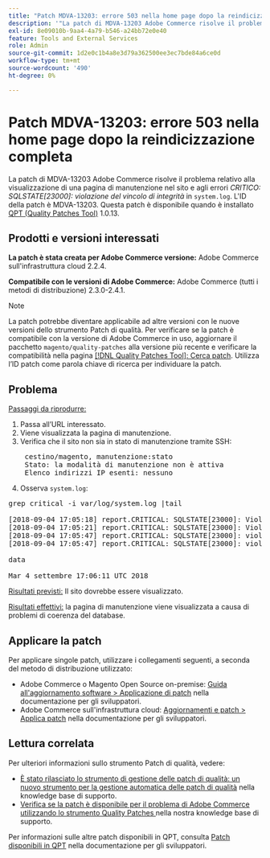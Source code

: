 ```yaml
---
title: "Patch MDVA-13203: errore 503 nella home page dopo la reindicizzazione completa"
description: '"La patch di MDVA-13203 Adobe Commerce risolve il problema relativo alla visualizzazione di una pagina di manutenzione e agli errori *CRITICO: SQLSTATE\[23000\]: Violazione del vincolo di integrità* in "system.log". L''ID della patch è MDVA-13203. Questa patch è disponibile quando è installato [Quality Patches Tool (QPT)](/help/announcements/adobe-commerce-announcements/magento-quality-patches-released-new-tool-to-self-serve-quality-patches.md) 1.0.13.'
exl-id: 8e09010b-9aa4-4a79-b546-a24bb72e0e40
feature: Tools and External Services
role: Admin
source-git-commit: 1d2e0c1b4a8e3d79a362500ee3ec7bde84a6ce0d
workflow-type: tm+mt
source-wordcount: '490'
ht-degree: 0%

---
```


# Patch MDVA-13203: errore 503 nella home page dopo la reindicizzazione completa

La patch di MDVA-13203 Adobe Commerce risolve il problema relativo alla visualizzazione di una pagina di manutenzione nel sito e agli errori *CRITICO: SQLSTATE\[23000\]: violazione del vincolo di integrità* in `system.log`. L&#39;ID della patch è MDVA-13203. Questa patch è disponibile quando è installato [QPT (Quality Patches Tool)](/help/announcements/adobe-commerce-announcements/magento-quality-patches-released-new-tool-to-self-serve-quality-patches.md) 1.0.13.

## Prodotti e versioni interessati

**La patch è stata creata per Adobe Commerce versione:** Adobe Commerce sull&#39;infrastruttura cloud 2.2.4.

**Compatibile con le versioni di Adobe Commerce:** Adobe Commerce (tutti i metodi di distribuzione) 2.3.0-2.4.1.

>[!NOTE]
>
>La patch potrebbe diventare applicabile ad altre versioni con le nuove versioni dello strumento Patch di qualità. Per verificare se la patch è compatibile con la versione di Adobe Commerce in uso, aggiornare il pacchetto `magento/quality-patches` alla versione più recente e verificare la compatibilità nella pagina [[!DNL Quality Patches Tool]: Cerca patch](https://devdocs.magento.com/quality-patches/tool.html#patch-grid). Utilizza l’ID patch come parola chiave di ricerca per individuare la patch.

## Problema

<u>Passaggi da riprodurre:</u>

1. Passa all’URL interessato.
1. Viene visualizzata la pagina di manutenzione.
1. Verifica che il sito non sia in stato di manutenzione tramite SSH:
   <pre> cestino/magento, manutenzione:stato
    Stato: la modalità di manutenzione non è attiva
    Elenco indirizzi IP esenti: nessuno</pre>
1. Osserva `system.log`:

<pre>grep critical -i var/log/system.log |tail

[2018-09-04 17:05:18] report.CRITICAL: SQLSTATE[23000]: Violazione del vincolo di integrità: 1062 Voce duplicata '4613' per la chiave 'PRIMARY', query: INSERT INTO 'search_tmp_5b8ebb4e994da5_88027289' (`entity_id`,`score`) VALORI (?, ?),... (?, ?), (?, ?) [] []
[2018-09-04 17:05:21] report.CRITICAL: SQLSTATE[23000]: Violazione del vincolo di integrità: 1062 Voce duplicata '4613' per la chiave 'PRIMARY', query: INSERT INTO 'search_tmp_5b8ebb51579943_52333638' (`entity_id`,`score`) VALORI (?, ?),...,(?, ?) [] []
[2018-09-04 17:05:47] report.CRITICAL: SQLSTATE[23000]: violazione del vincolo di integrità: 1062 Voce duplicata '1350' per la chiave 'PRIMARY', query: INSERT INTO 'search_tmp_5b8ebb6b7028f4_68065024' (`entity_id`, score`) VALORI (?, ?), (?, ?), (?, ?), (?, ?), (?, ?) ?, (?, ?), (?, ?), (?, ?), (?, ?), (?, ?), (?, ?), (?, ?), (?, ?) [] []
[2018-09-04 17:05:47] report.CRITICAL: SQLSTATE[23000]: violazione del vincolo di integrità: 1062 Voce duplicata '1350' per la chiave 'PRIMARY', query: INSERT INTO 'search_tmp_5b8ebb6b7885a9_23360993' (`entity_id`, score`) VALORI (?, ?), (?, ?), (?, ?), (?, ?), (?, ?) ?, (?, ?), (?, ?), (?, ?), (?, ?), (?, ?), (?, ?), (?, ?), (?, ?) [] []

data

Mar 4 settembre 17:06:11 UTC 2018</pre>

<u>Risultati previsti:</u> Il sito dovrebbe essere visualizzato.

<u>Risultati effettivi:</u> la pagina di manutenzione viene visualizzata a causa di problemi di coerenza del database.

## Applicare la patch

Per applicare singole patch, utilizzare i collegamenti seguenti, a seconda del metodo di distribuzione utilizzato:

* Adobe Commerce o Magento Open Source on-premise: [Guida all&#39;aggiornamento software > Applicazione di patch](https://devdocs.magento.com/guides/v2.4/comp-mgr/patching/mqp.html) nella documentazione per gli sviluppatori.
* Adobe Commerce sull&#39;infrastruttura cloud: [Aggiornamenti e patch > Applica patch](https://devdocs.magento.com/cloud/project/project-patch.html) nella documentazione per gli sviluppatori.

## Lettura correlata

Per ulteriori informazioni sullo strumento Patch di qualità, vedere:

* [È stato rilasciato lo strumento di gestione delle patch di qualità: un nuovo strumento per la gestione automatica delle patch di qualità](/help/announcements/adobe-commerce-announcements/magento-quality-patches-released-new-tool-to-self-serve-quality-patches.md) nella knowledge base di supporto.
* [Verifica se la patch è disponibile per il problema di Adobe Commerce utilizzando lo strumento Quality Patches ](/help/support-tools/patches-available-in-qpt-tool/check-patch-for-magento-issue-with-magento-quality-patches.md) nella nostra knowledge base di supporto.

Per informazioni sulle altre patch disponibili in QPT, consulta [Patch disponibili in QPT](https://devdocs.magento.com/quality-patches/tool.html#patch-grid) nella documentazione per gli sviluppatori.
